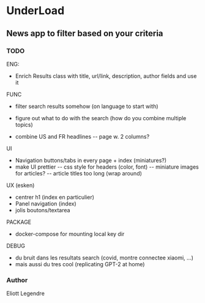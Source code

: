 # UnderLoad

## News app to filter based on your criteria


### TODO
ENG:
- Enrich Results class with title, url/link, description, author fields and use it

FUNC
- filter search results somehow (on language to start with)

- figure out what to do with the search (how do you combine multiple topics)

- combine US and FR headlines
-- page w. 2 columns?

UI
- Navigation buttons/tabs in every page + index (miniatures?)
- make UI prettier
-- css style for headers (color, font)
-- miniature images for articles?
-- article titles too long (wrap around)

UX (esken)
- centrer h1 (index en particulier)
- Panel navigation (index)
- jolis boutons/textarea

PACKAGE
- docker-compose for mounting local key dir
 

DEBUG
- du bruit dans les resultats search (covid, montre connectee xiaomi, ...)
- mais aussi du tres cool (replicating GPT-2 at home)

### Author 
Eliott Legendre 

